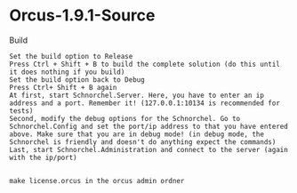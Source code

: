 # Orcus-1.9.1-Source

Build

    Set the build option to Release
    Press Ctrl + Shift + B to build the complete solution (do this until it does nothing if you build)
    Set the build option back to Debug
    Press Ctrl+ Shift + B again
    At first, start Schnorchel.Server. Here, you have to enter an ip address and a port. Remember it! (127.0.0.1:10134 is recommended for tests)
    Second, modify the debug options for the Schnorchel. Go to Schnorchel.Config and set the port/ip address to that you have entered above. Make sure that you are in debug mode! (in debug mode, the Schnorchel is friendly and doesn't do anything expect the commands)
    Last, start Schnorchel.Administration and connect to the server (again with the ip/port)


    make license.orcus in the orcus admin ordner
